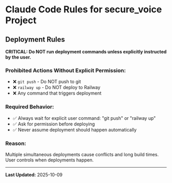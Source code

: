# Claude Code Rules for secure_voice Project

## Deployment Rules

**CRITICAL: Do NOT run deployment commands unless explicitly instructed by the user.**

### Prohibited Actions Without Explicit Permission:
- ❌ `git push` - Do NOT push to git
- ❌ `railway up` - Do NOT deploy to Railway
- ❌ Any command that triggers deployment

### Required Behavior:
- ✅ Always wait for explicit user command: "git push" or "railway up"
- ✅ Ask for permission before deploying
- ✅ Never assume deployment should happen automatically

### Reason:
Multiple simultaneous deployments cause conflicts and long build times. User controls when deployments happen.

---

**Last Updated:** 2025-10-09
